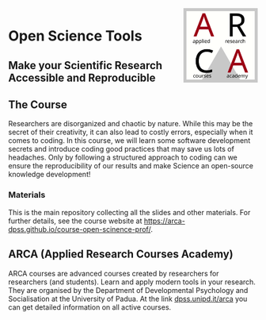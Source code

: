 
<!-- README.md is generated from README.Rmd. Please edit that file -->

<img align="right" width="150" height="150" src="assets/images/arca-logo.svg">

# Open Science Tools

## Make your Scientific Research Accessible and Reproducible

<!-- badges: start -->
<!-- badges: end -->

## The Course

Researchers are disorganized and chaotic by nature. While this may be
the secret of their creativity, it can also lead to costly errors,
especially when it comes to coding. In this course, we will learn some
software development secrets and introduce coding good practices that
may save us lots of headaches. Only by following a structured approach
to coding can we ensure the reproducibility of our results and make
Science an open-source knowledge development!

### Materials

This is the main repository collecting all the slides and other
materials. For further details, see the course website at
<https://arca-dpss.github.io/course-open-scinence-prof/>.

## ARCA (Applied Research Courses Academy)

ARCA courses are advanced courses created by researchers for researchers
(and students). Learn and apply modern tools in your research. They are
organised by the Department of Developmental Psychology and
Socialisation at the University of Padua. At the link
[dpss.unipd.it/arca](https://www.dpss.unipd.it/arca) you can get
detailed information on all active courses.

